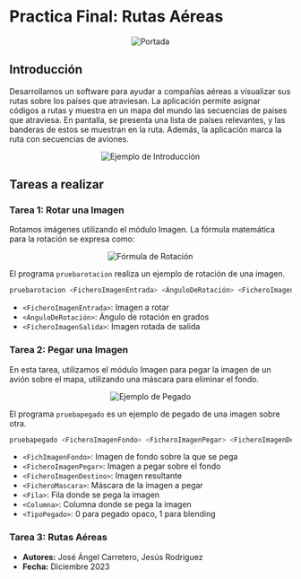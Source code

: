 

# Practica Final: Rutas Aéreas

<p align="center">
  <img src="portada.png" alt="Portada">
</p>

## Introducción

Desarrollamos un software para ayudar a compañías aéreas a visualizar sus rutas sobre los países que atraviesan. La aplicación permite asignar códigos a rutas y muestra en un mapa del mundo las secuencias de países que atraviesa. En pantalla, se presenta una lista de países relevantes, y las banderas de estos se muestran en la ruta. Además, la aplicación marca la ruta con secuencias de aviones.

<p align="center">
  <img src="ej_intro.png" alt="Ejemplo de Introducción">
</p>

## Tareas a realizar

### Tarea 1: Rotar una Imagen

Rotamos imágenes utilizando el módulo Imagen. La fórmula matemática para la rotación se expresa como:

<p align="center">
  <img src="tarea1.png" alt="Fórmula de Rotación">
</p>

El programa `pruebarotacion` realiza un ejemplo de rotación de una imagen.

```bash
pruebarotacion <FicheroImagenEntrada> <ÁnguloDeRotación> <FicheroImagenSalida>
```

- `<FicheroImagenEntrada>`: Imagen a rotar
- `<ÁnguloDeRotación>`: Ángulo de rotación en grados
- `<FicheroImagenSalida>`: Imagen rotada de salida

### Tarea 2: Pegar una Imagen

En esta tarea, utilizamos el módulo Imagen para pegar la imagen de un avión sobre el mapa, utilizando una máscara para eliminar el fondo.

<p align="center">
  <img src="tarea2.png" alt="Ejemplo de Pegado">
</p>

El programa `pruebapegado` es un ejemplo de pegado de una imagen sobre otra.

```bash
pruebapegado <FicheroImagenFondo> <FicheroImagenPegar> <FicheroImagenDestino> <FicheroMascara> <Fila> <Columna> <TipoPegado>
```

- `<FichImagenFondo>`: Imagen de fondo sobre la que se pega
- `<FicheroImagenPegar>`: Imagen a pegar sobre el fondo
- `<FicheroImagenDestino>`: Imagen resultante
- `<FicheroMascara>`: Máscara de la imagen a pegar
- `<Fila>`: Fila donde se pega la imagen
- `<Columna>`: Columna donde se pega la imagen
- `<TipoPegado>`: 0 para pegado opaco, 1 para blending

### Tarea 3: Rutas Aéreas

- **Autores:** José Ángel Carretero, Jesús Rodriguez
- **Fecha:** Diciembre 2023
```
